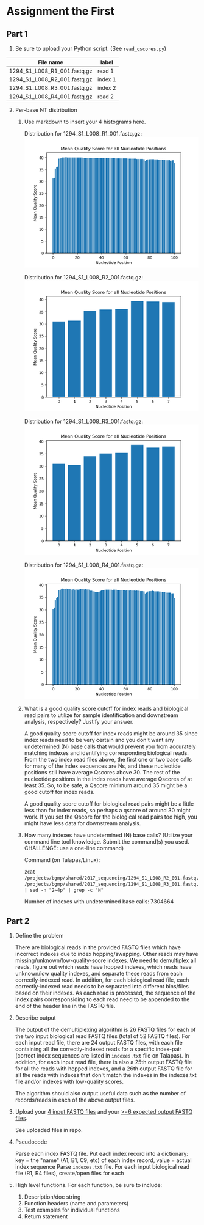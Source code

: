 # Assignment the First

## Part 1
1. Be sure to upload your Python script. (See ```read_qscores.py```)

| File name | label |
|---|---|
| 1294_S1_L008_R1_001.fastq.gz | read 1 |
| 1294_S1_L008_R2_001.fastq.gz | index 1 |
| 1294_S1_L008_R3_001.fastq.gz | index 2 |
| 1294_S1_L008_R4_001.fastq.gz | read 2 |

2. Per-base NT distribution
    1. Use markdown to insert your 4 histograms here.
        
       Distribution for 1294_S1_L008_R1_001.fastq.gz:
       ![plot1](https://github.com/bioThai/Demultiplex/blob/55257c3ae4d0fc6eb938940225514aca83ed6d32/Assignment-the-first/plot_1294_S1_L008_R1_001.fastq.gz.png)
       
       Distribution for 1294_S1_L008_R2_001.fastq.gz:
       ![plot2](https://github.com/bioThai/Demultiplex/blob/55257c3ae4d0fc6eb938940225514aca83ed6d32/Assignment-the-first/plot_1294_S1_L008_R2_001.fastq.gz.png)
       
       Distribution for 1294_S1_L008_R3_001.fastq.gz:
       ![plot3](https://github.com/bioThai/Demultiplex/blob/55257c3ae4d0fc6eb938940225514aca83ed6d32/Assignment-the-first/plot_1294_S1_L008_R3_001.fastq.gz.png)
       
       Distribution for 1294_S1_L008_R4_001.fastq.gz:
       ![plot4](https://github.com/bioThai/Demultiplex/blob/55257c3ae4d0fc6eb938940225514aca83ed6d32/Assignment-the-first/plot_1294_S1_L008_R4_001.fastq.gz.png)
    
    
    2. What is a good quality score cutoff for index reads and biological read pairs to utilize for sample identification and downstream analysis, respectively? Justify your answer.
    
       A good quality score cutoff for index reads might be around 35 since index reads need to be very certain and you don't want any undetermined (N) base calls that would prevent you from accurately matching indexes and identifying corresponding biological reads. From the two index read files above, the first one or two base calls for many of the index sequences are Ns, and these nucleotide positions still have average Qscores above 30. The rest of the nucleotide positions in the index reads have average Qscores of at least 35. So, to be safe, a Qscore minimum around 35 might be a good cutoff for index reads.
       
       A good quality score cutoff for biological read pairs might be a little less than for index reads, so perhaps a qscore of around 30 might work. If you set the Qscore for the biological read pairs too high, you might have less data for downstream analysis.
    
    
    3. How many indexes have undetermined (N) base calls? (Utilize your command line tool knowledge. Submit the command(s) you used. CHALLENGE: use a one-line command)
   
       Command (on Talapas/Linux): 
       ```
       zcat /projects/bgmp/shared/2017_sequencing/1294_S1_L008_R2_001.fastq.gz /projects/bgmp/shared/2017_sequencing/1294_S1_L008_R3_001.fastq.gz | sed -n "2~4p" | grep -c "N"
       ```
       Number of indexes with undetermined base calls: 7304664
       
       
    
## Part 2
1. Define the problem

   There are biological reads in the provided FASTQ files which have incorrect indexes due to index hopping/swapping. Other reads may have missing/unknown/low-quality-score indexes. We need to demultiplex all reads, figure out which reads have hopped indexes, which reads have unknown/low quality indexes, and separate these reads from each correctly-indexed read. In addition, for each biological read file, each correctly-indexed read needs to be separated into different bins/files based on their indexes. As each read is processed, the sequence of the index pairs corresponsiding to each read need to be appended to the end of the header line in the FASTQ file.

2. Describe output

   The output of the demultiplexing algorithm is 26 FASTQ files for each of the two input biological read FASTQ files (total of 52 FASTQ files). For each input read file, there are 24 output FASTQ files, with each file containing all the correctly-indexed reads for a specific index-pair (correct index sequences are listed in ```indexes.txt``` file on Talapas). In addition, for each input read file, there is also a 25th output FASTQ file for all the reads with hopped indexes, and a 26th output FASTQ file for all the reads with indexes that don't match the indexes in the indexes.txt file and/or indexes with low-quality scores.
   
   The algorithm should also output useful data such as the number of records/reads in each of the above output files.


3. Upload your [4 input FASTQ files](../TEST-input_FASTQ) and your [>=6 expected output FASTQ files](../TEST-output_FASTQ).

   See uploaded files in repo.


4. Pseudocode

   Parse each index FASTQ file.
        Put each index record into a dictionary: 
            key = the "name" (A1, B1, C9, etc) of each index record, value = actual index sequence
   Parse ```indexes.txt``` file.
        For each input biological read file (R1, R4 files), 
            create/open files for each 


5. High level functions. For each function, be sure to include:
    1. Description/doc string
    2. Function headers (name and parameters)
    3. Test examples for individual functions
    4. Return statement
